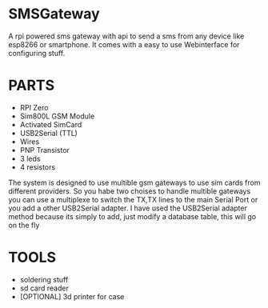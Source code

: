 # SMSGateway
A rpi powered sms gateway with api to send a sms from any device like esp8266 or smartphone.
It comes with a easy to use Webinterface for configuring stuff.




# PARTS
* RPI Zero
* Sim800L GSM Module
* Activated SimCard
* USB2Serial (TTL)
* Wires
* PNP Transistor
* 3 leds
* 4 resistors

The system is designed to use multible gsm gateways to use sim cards from different providers.
So you habe two choises to handle multible gateways you can use a multiplexe to switch the TX,TX lines to the main Serial Port or you add a other USB2Serial adapter. 
I have used the USB2Serial adapter method because its simply to add, just modify a database table, this will go on the fly



# TOOLS
* soldering stuff
* sd card reader
* [OPTIONAL] 3d printer for case


